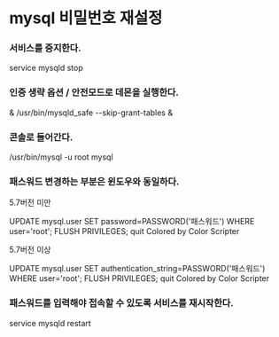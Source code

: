 mysql 비밀번호 재설정 
====================
### 서비스를 중지한다.  
service mysqld stop  

### 인증 생략 옵션 / 안전모드로 데몬을 실행한다.
& /usr/bin/mysqld_safe --skip-grant-tables &


### 콘솔로 들어간다.

/usr/bin/mysql -u root mysql


### 패스워드 변경하는 부분은 윈도우와 동일하다. 

5.7버전 미만

UPDATE mysql.user SET password=PASSWORD('패스워드') WHERE user='root'; 
FLUSH PRIVILEGES; 
quit
Colored by Color Scripter


5.7버전 이상

UPDATE mysql.user SET authentication_string=PASSWORD('패스워드') WHERE user='root'; 
FLUSH PRIVILEGES;
quit
Colored by Color Scripter


### 패스워드를 입력해야 접속할 수 있도록 서비스를 재시작한다.

service mysqld restart
